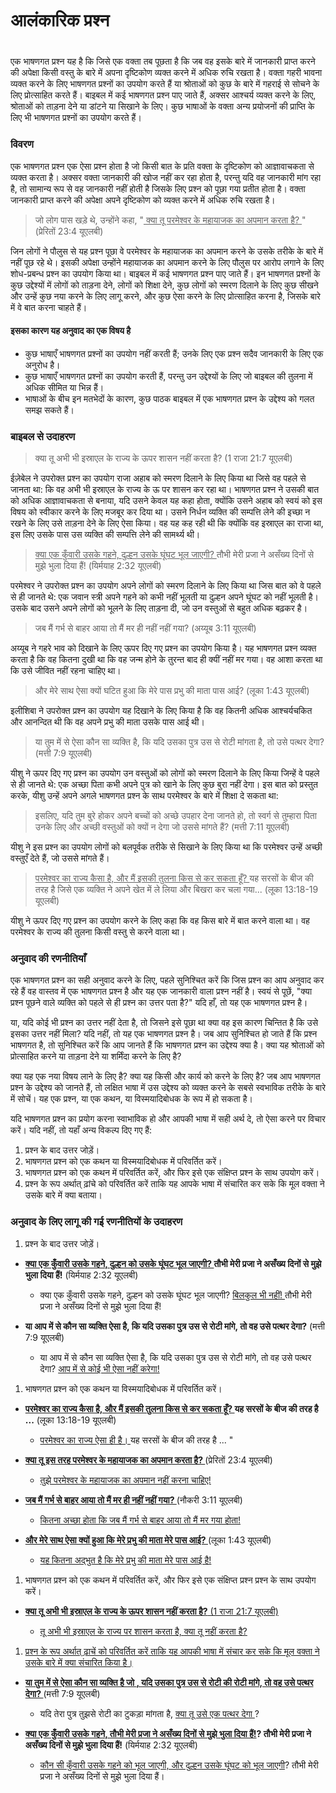 # आलंकारिक प्रश्न

 #

एक भाषणगत प्रश्न यह है कि जिसे एक वक्ता तब पूछता है कि जब वह इसके बारे में जानकारी प्राप्त करने की अपेक्षा किसी वस्तु के बारे में अपना दृष्टिकोण व्यक्त करने में अधिक रुचि रखता है। वक्ता गहरी भावना व्यक्त करने के लिए भाषणगत प्रश्नों का उपयोग करते हैं या श्रोताओं को कुछ के बारे में गहराई से सोचने के लिए प्रोत्साहित करते हैं। बाइबल में कई भाषणगत प्रश्न पाए जाते हैं, अक्सर आश्चर्य व्यक्त करने के लिए, श्रोताओं को ताड़ना देने या डांटने या सिखाने के लिए। कुछ भाषाओं के वक्ता अन्य प्रयोजनों की प्राप्ति के लिए भी भाषणगत प्रश्नों का उपयोग करते हैं।

### विवरण

एक भाषणगत प्रश्न एक ऐसा प्रश्न होता है जो किसी बात के प्रति वक्ता के दृष्टिकोण को आज्ञावाचकता से व्यक्त करता है। अक्सर वक्ता जानकारी की खोज नहीं कर रहा होता है, परन्तु यदि वह जानकारी मांग रहा है, तो सामान्य रूप से वह जानकारी नहीं होती है जिसके लिए प्रश्न को पूछा गया प्रतीत होता है। वक्ता जानकारी प्राप्त करने की अपेक्षा अपने दृष्टिकोण को व्यक्त करने में अधिक रुचि रखता है।

> जो लोग पास खड़े थे, उन्होंने कहा, "<u> क्या तू परमेश्वर के महायाजक का अपमान करता है? </u>" (प्रेरितों 23:4 यूएलबी) 

जिन लोगों ने पौलुस से यह प्रश्न पूछा वे परमेश्वर के महायाजक का अपमान करने के उसके तरीके के बारे में नहीं पूछ रहे थे। इसकी अपेक्षा उन्होंने महायाजक का अपमान करने के लिए पौलुस पर आरोप लगाने के लिए शोध-प्रबन्ध प्रश्न का उपयोग किया था। बाइबल में कई भाषणगत प्रश्न पाए जाते हैं। इन भाषणगत प्रश्नों के कुछ उद्देश्यों में लोगों को ताड़ना देने, लोगों को शिक्षा देने, कुछ लोगों को स्मरण दिलाने के लिए कुछ सीखने और उन्हें कुछ नया करने के लिए लागू करने, और कुछ ऐसा करने के लिए प्रोत्साहित करना है, जिसके बारे में वे बात करना चाहते हैं।

#### इसका कारण यह अनुवाद का एक विषय है

* कुछ भाषाएँ भाषणगत प्रश्नों का उपयोग नहीं करती हैं; उनके लिए एक प्रश्न सदैव जानकारी के लिए एक अनुरोध है।
* कुछ भाषाएँ भाषणगत प्रश्नों का उपयोग करती हैं, परन्तु उन उद्देश्यों के लिए जो बाइबल की तुलना में अधिक सीमित या भिन्न हैं।
* भाषाओं के बीच इन मतभेदों के कारण, कुछ पाठक बाइबल में एक भाषणगत प्रश्न के उद्देश्य को गलत समझ सकते हैं।

### बाइबल से उदाहरण

> क्या तू अभी भी इस्राएल के राज्य के ऊपर शासन नहीं करता है? (1 राजा 21:7 यूएलबी)

ईज़ेबेल ने उपरोक्त प्रश्न का उपयोग राजा अहाब को स्मरण दिलाने के लिए किया था जिसे वह पहले से जानता था: कि वह अभी भी इस्राएल के राज्य के ऊ पर शासन कर रहा था। भाषणगत प्रश्न ने उसकी बात को अधिक आज्ञावाचकता से बनाया, यदि उसने केवल यह कहा होता, क्योंकि उसने अहाब को स्वयं को इस विषय को स्वीकार करने के लिए मजबूर कर दिया था। उसने निर्धन व्यक्ति की सम्पत्ति लेने की इच्छा न रखने के लिए उसे ताड़ना देने के लिए ऐसा किया। वह यह कह रही थी कि क्योंकि वह इस्राएल का राजा था, इस लिए उसके पास उस व्यक्ति की सम्पत्ति लेने की सामर्थ्य थी।

> <u> क्या एक कुँवारी उसके गहने, दुल्हन उसके घूंघट भूल जाएगी? </u> तौभी मेरी प्रजा ने असँख्य दिनों से मुझे भुला दिया हैं! (यिर्मयाह 2:32 यूएलबी)

परमेश्वर ने उपरोक्त प्रश्न का उपयोग अपने लोगों को स्मरण दिलाने के लिए किया था जिस बात को वे पहले से ही जानते थे: एक जवान स्त्री अपने गहने को कभी नहीं भूलती या दुल्हन अपने घूंघट को नहीं भूलती है। उसके बाद उसने अपने लोगों को भूलने के लिए ताड़ना दी, जो उन वस्तुओं से बहुत अधिक बढ़कर है।

> जब मैं गर्भ से बाहर आया तो मैं मर ही नहीं नहीं गया? (अय्यूब 3:11 यूएलबी)

अय्यूब ने गहरे भाव को दिखाने के लिए ऊपर दिए गए प्रश्न का उपयोग किया है। यह भाषणगत प्रश्न व्यक्त करता है कि वह कितना दुखी था कि वह जन्म होने के तुरन्त बाद ही क्यीं नहीं मर गया। वह आशा करता था कि उसे जीवित नहीं रहना चाहिए था।

> और मेरे साथ ऐसा क्यों घटित हुआ कि मेरे पास प्रभु की माता पास आई? (लूका 1:43 यूएलबी)

इलीशिबा ने उपरोक्त प्रश्न का उपयोग यह दिखाने के लिए किया है कि वह कितनी अधिक आश्चर्यचकित और आनन्दित थी कि वह अपने प्रभु की माता उसके पास आई थी।

> या तुम में से ऐसा कौन सा व्यक्ति है, कि यदि उसका पुत्र उस से रोटी मांगता है, तो उसे पत्थर देगा? (मत्ती 7:9 यूएलबी)

यीशु ने ऊपर दिए गए प्रश्न का उपयोग उन वस्तुओं को लोगों को स्मरण दिलाने के लिए किया जिन्हें वे पहले से ही जानते थे: एक अच्छा पिता कभी अपने पुत्र को खाने के लिए कुछ बुरा नहीं देगा। इस बात को प्रस्तुत करके, यीशु उन्हें अपने अगले भाषणगत प्रश्न के साथ परमेश्वर के बारे में शिक्षा दे सकता था:

> इसलिए, यदि तुम बुरे होकर अपने बच्चों को अच्छे उपहार देना जानते हो, तो स्वर्ग से तुम्हारा पिता उनके लिए और अच्छी वस्तुओं को क्यों न देगा जो उससे मांगते हैं? (मत्ती 7:11 यूएलबी)

यीशु ने इस प्रश्न का उपयोग लोगों को बलपूर्वक तरीके से सिखाने के लिए किया था कि परमेश्वर उन्हें अच्छी वस्तुएँ देते हैं, जो उससे मांगते हैं।

> <u> परमेश्वर का राज्य कैसा है, और मैं इसकी तुलना किस से कर सकता हूँ? </u> यह सरसों के बीज की तरह है जिसे एक व्यक्ति ने अपने खेत में ले लिया और बिखरा कर चला गया... (लूका 13:18-19 यूएलबी)

यीशु ने ऊपर दिए गए प्रश्न का उपयोग करने के लिए कहा कि वह किस बारे में बात करने वाला था। वह परमेश्वर के राज्य की तुलना किसी वस्तु से करने वाला था।

### अनुवाद की रणनीतियाँ

एक भाषणगत प्रश्न का सही अनुवाद करने के लिए, पहले सुनिश्चित करें कि जिस प्रश्न का आप अनुवाद कर रहे हैं वह वास्तव में एक भाषणगत प्रश्न है और यह एक जानकारी वाला प्रश्न नहीं है। स्वयं से पूछें, "क्या प्रश्न पूछने वाले व्यक्ति को पहले से ही प्रश्न का उत्तर पता है?" यदि हाँ, तो यह एक भाषणगत प्रश्न है।

या, यदि कोई भी प्रश्न का उत्तर नहीं देता है, तो जिसने इसे पूछा था क्या वह इस कारण चिन्तित है कि उसे इसका उत्तर नहीं मिला? यदि नहीं, तो यह एक भाषणगत प्रश्न है। जब आप सुनिश्चित हो जाते हैं कि प्रश्न भाषणगत है, तो सुनिश्चित करें कि आप जानते हैं कि भाषणगत प्रश्न का उद्देश्य क्या है। क्या यह श्रोताओं को प्रोत्साहित करने या ताड़ना देने या शर्मिंदा करने के लिए है?

क्या यह एक नया विषय लाने के लिए है? क्या यह किसी और कार्य को करने के लिए है? जब आप भाषणगत प्रश्न के उद्देश्य को जानते हैं, तो लक्षित भाषा में उस उद्देश्य को व्यक्त करने के सबसे स्वभाविक तरीके के बारे में सोचें। यह एक प्रश्न, या एक कथन, या विस्मयादिबोधक के रूप में हो सकता है।

यदि भाषणगत प्रश्न का प्रयोग करना स्वाभाविक हो और आपकी भाषा में सही अर्थ दे, तो ऐसा करने पर विचार करें। यदि नहीं, तो यहाँ अन्य विकल्प दिए गए हैं:

1. प्रश्न के बाद उत्तर जोड़ें।
1. भाषणगत प्रश्न को एक कथन या विस्मयादिबोधक में परिवर्तित करें।
1. भाषणगत प्रश्न को एक कथन में परिवर्तित करें, और फिर इसे एक संक्षिप्त प्रश्न के साथ उपयोग करें।
1. प्रश्न के रूप अर्थात् ढ़ांचे को परिवर्तित करें ताकि यह आपके भाषा में संचारित कर सके कि मूल वक्ता ने उसके बारे में क्या बताया।

### अनुवाद के लिए लागू की गई रणनीतियों के उदाहरण

1. प्रश्न के बाद उत्तर जोड़ें।

* **<u> क्या एक कुँवारी उसके गहने, दुल्हन को उसके घूंघट भूल जाएगी? </u> तौभी मेरी प्रजा ने असँख्य दिनों से मुझे भुला दिया हैं!** (यिर्मयाह 2:32 यूएलबी)

	* क्या एक कुँवारी उसके गहने, दुल्हन को उसके घूंघट भूल जाएगी? <u> बिलकुल भी नहीं! </u> तौभी मेरी प्रजा ने असँख्य दिनों से मुझे भुला दिया हैं!

* **या आप में से कौन सा व्यक्ति ऐसा है, कि यदि उसका पुत्र उस से रोटी मांगे, तो वह उसे पत्थर देगा?** (मत्ती 7:9 यूएलबी)

	* या आप में से कौन सा व्यक्ति ऐसा है, कि यदि उसका पुत्र उस से रोटी मांगे, तो वह उसे पत्थर देगा? <u> आप में से कोई भी ऐसा नहीं करेगा! </u>

1. भाषणगत प्रश्न को एक कथन या विस्मयादिबोधक में परिवर्तित करें।

* **<u> परमेश्वर का राज्य कैसा है, और मैं इसकी तुलना किस से कर सकता हूँ? </u> यह सरसों के बीज की तरह है ...** (लूका 13:18-19 यूएलबी)

	* <u> परमेश्वर का राज्य ऐसा ही है। </u> यह सरसों के बीज की तरह है ... "

* **<u> क्या तू इस तरह परमेश्वर के महायाजक का अपमान करता है? </u>** (प्रेरितों 23:4 यूएलबी)

	* <u> तुझे परमेश्वर के महायाजक का अपमान नहीं करना चाहिए! </u>

* **<u>जब मैं गर्भ से बाहर आया तो मैं मर ही नहीं नहीं गया? </u>** (नौकरी 3:11 यूएलबी)

	* <u> कितना अच्छा होता कि जब मैं गर्भ से बाहर आया तो मैं मर गया होता! </u>

* **<u> और मेरे साथ ऐसा क्यों हुआ कि मेरे प्रभु की माता मेरे पास आई? </u>** (लूका 1:43 यूएलबी)

	* <u> यह कितना अद्भुत है कि मेरे प्रभु की माता मेरे पास आई है! </u>

1. भाषणगत प्रश्न को एक कथन में परिवर्तित करें, और फिर इसे एक संक्षिप्त प्रश्न प्रश्न के साथ उपयोग करें।

* **<u> क्या तू अभी भी इस्राएल के राज्य के ऊपर शासन नहीं करता है?** (1 राजा 21:7 यूएलबी)

	* तू अभी भी इस्राएल के राज्य पर शासन करता है, <u> क्या तू नहीं करता है? </u>

1. प्रश्न के रूप अर्थात् ढ़ाचें को परिवर्तित करें ताकि यह आपकी भाषा में संचार कर सके कि मूल वक्ता ने उसके बारे में क्या संचारित किया है।

* **या <u> तुम में से ऐसा कौन सा व्यक्ति है जो </u>, यदि उसका पुत्र उस से रोटी की रोटी मांगे, तो वह उसे पत्थर देगा? </u>** (मत्ती 7:9 यूएलबी)

	* यदि तेरा पुत्र तुझसे रोटी का टुकड़ा मांगता है, <u> क्या तू उसे एक पत्थर देगा </u>?

* **<u> क्या एक कुँवारी उसके गहने, तौभी मेरी प्रजा ने असँख्य दिनों से मुझे भुला दिया हैं!</u>? तौभी मेरी प्रजा ने असँख्य दिनों से मुझे भुला दिया हैं!** (यिर्मयाह 2:32 यूएलबी)

	* <u> कौन सी कुँवारी उसके गहने को भूल जाएगी, और दुल्हन उसके घूंघट को भूल जाएगी</u>? तौभी मेरी प्रजा ने असँख्य दिनों से मुझे भुला दिया हैं।
